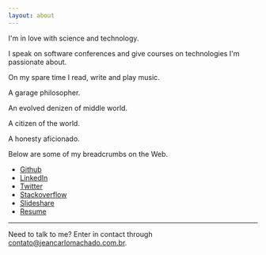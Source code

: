 ```yaml
---
layout: about
---
```


I'm in love with science and technology.

I speak on software conferences and give courses on technologies I'm passionate about.

On my spare time I read, write and play music.

A garage philosopher.

An evolved denizen of middle world.

A citizen of the world.

A honesty aficionado.

Below are some of my breadcrumbs on the Web.

 - [Github](https://github.com/jeanCarloMachado)
 - [LinkedIn](https://br.linkedin.com/in/jean-carlo-machado-53b15977)
 - [Twitter](https://twitter.com/JeanCarloMachad)
 - [Stackoverflow](http://stackoverflow.com/users/3344920/jean-carlo-machado)
 - [Slideshare](https://www.slideshare.net/jeancarlomachado)
 - [Resume](https://github.com/jeanCarloMachado/resume/blob/master/index.pdf)

---

Need to talk to me? Enter in contact through contato@jeancarlomachado.com.br.
